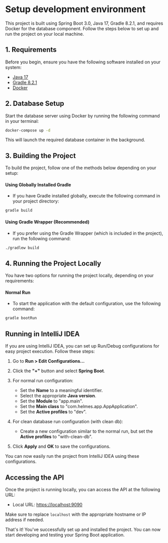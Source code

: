 # Setup development environment

This project is built using Spring Boot 3.0, Java 17, Gradle 8.2.1, and requires Docker for the database component. Follow the steps below to set up and run the project on your local machine.

## 1. Requirements
Before you begin, ensure you have the following software installed on your system:

- [Java 17](https://www.oracle.com/java/technologies/javase-downloads.html)
- [Gradle 8.2.1](https://gradle.org/install/)
- [Docker](https://docs.docker.com/get-docker/)

## 2. Database Setup

Start the database server using Docker by running the following command in your terminal:

```bash
docker-compose up -d
```
This will launch the required database container in the background.

## 3. Building the Project

To build the project, follow one of the methods below depending on your setup:

#### Using Globally Installed Gradle

- If you have Gradle installed globally, execute the following command in your project directory:

```bash
gradle build
```

#### Using Gradle Wrapper (Recommended)
- If you prefer using the Gradle Wrapper (which is included in the project), run the following command:

```bash
./gradlew build
```

## 4. Running the Project Locally

You have two options for running the project locally, depending on your requirements:

#### Normal Run

- To start the application with the default configuration, use the following command:

```bash
gradle bootRun
```

## Running in IntelliJ IDEA

If you are using IntelliJ IDEA, you can set up Run/Debug configurations for easy project execution. Follow these steps:

1. Go to **Run > Edit Configurations...**

2. Click the **"+"** button and select **Spring Boot**.

3. For normal run configuration:
    - Set the **Name** to a meaningful identifier.
    - Select the appropriate **Java version**.
    - Set the **Module** to "app.main".
    - Set the **Main class** to "com.helmes.app.AppApplication".
    - Set the **Active profiles** to "dev".

4. For clean database run configuration (with clean db):
    - Create a new configuration similar to the normal run, but set the **Active profiles** to "with-clean-db".

5. Click **Apply** and **OK** to save the configurations.

You can now easily run the project from IntelliJ IDEA using these configurations.

## Accessing the API

Once the project is running locally, you can access the API at the following URL:

- Local URL: [https://localhost:9090](https://localhost:8080)

Make sure to replace `localhost` with the appropriate hostname or IP address if needed.

That's it! You've successfully set up and installed the project. You can now start developing and testing your Spring Boot application.